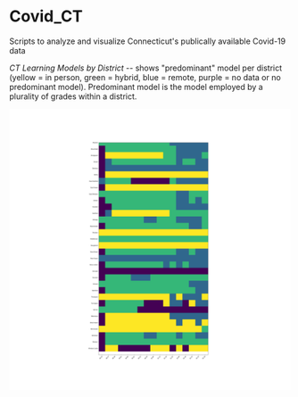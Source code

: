 # Covid_CT
Scripts to analyze and visualize Connecticut's publically available Covid-19 data

*CT Learning Models by District* -- shows "predominant" model per district (yellow = in person, green = hybrid, blue = remote, purple = no data or no predominant model).  Predominant model is the model employed by a plurality of grades within a district.

![alliance](https://github.com/JRKelly/Covid_CT/blob/main/alliance.png)
